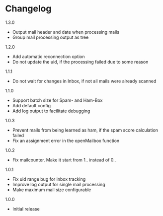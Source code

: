 # Changelog

1.3.0

- Output mail header and date when processing mails
- Group mail processing output as tree

1.2.0

- Add automatic reconnection option
- Do not update the uid, if the processing failed due to some reason

1.1.1

- Do not wait for changes in Inbox, if not all mails were already scanned

1.1.0

- Support batch size for Spam- and Ham-Box
- Add default config
- Add log output to facilitate debugging

1.0.3

- Prevent mails from being learned as ham, if the spam score calculation failed
- Fix an assignment error in the openMailbox function

1.0.2

- Fix mailcounter. Make it start from 1.. instead of 0..

1.0.1

- Fix uid range bug for inbox tracking
- Improve log output for single mail processing
- Make maximum mail size configurable

1.0.0

- Initial release